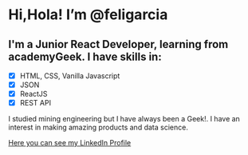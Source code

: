 
# **Hi,Hola! I’m @feligarcia**

## I'm a Junior React Developer, learning from academyGeek. I have skills in:

 - [x] HTML, CSS, Vanilla Javascript
 - [x] JSON
 - [x] ReactJS
 - [x] REST API

I studied mining engineering but I have always been a Geek!. I have an interest in making amazing products and data science.

[Here you can see my LinkedIn Profile](https://www.linkedin.com/in/jufgarciagi/)

